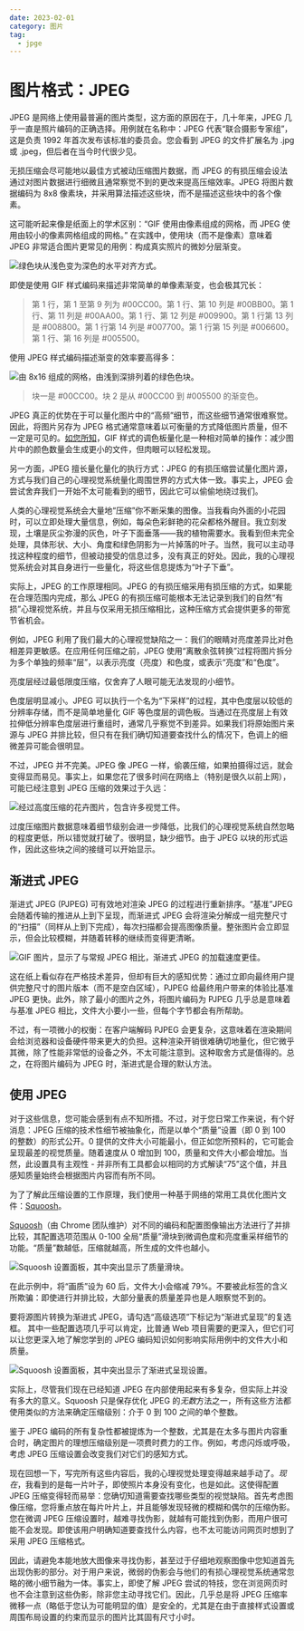 ```yaml
---
date: 2023-02-01
category: 图片
tag:
  - jpge
---
```

# 图片格式：JPEG 

JPEG 是网络上使用最普遍的图片类型，这方面的原因在于，几十年来，JPEG 几乎一直是照片编码的正确选择。用例就在名称中：JPEG 代表“联合摄影专家组”，这是负责 1992 年首次发布该标准的委员会。您会看到 JPEG 的文件扩展名为 .jpg 或 .jpeg，但后者在当今时代很少见。

无损压缩会尽可能地以最佳方式被动压缩图片数据，而 JPEG 的有损压缩会设法通过对图片数据进行细微且通常察觉不到的更改来提高压缩效率。JPEG 将图片数据编码为 8x8 像素块，并采用算法描述这些块，而不是描述这些块中的各个像素。

这可能听起来像是纸面上的学术区别：“GIF 使用由像素组成的网格，而 JPEG 使用由较小的像素网格组成的网格。” 在实践中，使用块（而不是像素）意味着 JPEG 非常适合图片更常见的用例：构成真实照片的微妙分层渐变。

![绿色块从浅色变为深色的水平对齐方式。](images/horizontal-alignment-gre-aac4d31124765.png)

即使是使用 GIF 样式编码来描述非常简单的单像素渐变，也会极其冗长：

> 第 1 行，第 1 至第 9 列为 #00CC00。第 1 行、第 10 列是 #00BB00。第 1 行、第 11 列是 #00AA00。第 1 行、第 12 列是 #009900。第 1 行第 13 列是 #008800。第 1 行第 14 列是 #007700。第 1 行第 15 列是 #006600。第 1 行、第 16 列是 #005500。

使用 JPEG 样式编码描述渐变的效率要高得多：

![由 8x16 组成的网格，由浅到深排列着的绿色色块。](images/an-eight-sixteen-grid-g-989417758001c.png)

> 块一是 #00CC00。块 2 是从 #00CC00 到 #005500 的渐变色。

JPEG 真正的优势在于可以量化图片中的“高频”细节，而这些细节通常很难察觉。因此，将图片另存为 JPEG 格式通常意味着以可衡量的方式降低图片质量，但不一定是可见的。[如您所知](/web/images/gif)，GIF 样式的调色板量化是一种相对简单的操作：减少图片中的颜色数量会生成更小的文件，但肉眼可以轻松发现。

另一方面，JPEG 擅长量化量化的执行方式：JPEG 的有损压缩尝试量化图片源，方式与我们自己的心理视觉系统量化周围世界的方式大体一致。事实上，JPEG 会尝试舍弃我们一开始不太可能看到的细节，因此它可以偷偷地绕过我们。

人类的心理视觉系统会大量地“压缩”你不断采集的图像。当我看向外面的小花园时，可以立即处理大量信息，例如，每朵色彩鲜艳的花朵都格外醒目。我立刻发现，土壤是灰尘弥漫的灰色，叶子下面垂落——我的植物需要水。我看到但未完全处理，具体形状、大小、角度和绿色阴影为一片掉落的叶子。当然，我可以主动寻找这种程度的细节，但被动接受的信息过多，没有真正的好处。因此，我的心理视觉系统会对其自身进行一些量化，将这些信息提炼为“叶子下垂”。

实际上，JPEG 的工作原理相同。JPEG 的有损压缩采用有损压缩的方式，如果能在合理范围内完成，那么 JPEG 的有损压缩可能根本无法记录到我们的自然“有损”心理视觉系统，并且与仅采用无损压缩相比，这种压缩方式会提供更多的带宽节省机会。

例如，JPEG 利用了我们最大的心理视觉缺陷之一：我们的眼睛对亮度差异比对色相差异更敏感。在应用任何压缩之前，JPEG 使用“离散余弦转换”过程将图片拆分为多个单独的频率“层”，以表示亮度（亮度）和色度，或表示“亮度”和“色度”。

亮度层经过最低限度压缩，仅舍弃了人眼可能无法发现的小细节。

色度层明显减小。JPEG 可以执行一个名为“下采样”的过程，其中色度层以较低的分辨率存储，而不是简单地量化 GIF 等色度层的调色板。当通过在亮度层上有效拉伸低分辨率色度层进行重组时，通常几乎察觉不到差异。如果我们将原始图片来源与 JPEG 并排比较，但只有在我们确切知道要查找什么的情况下，色调上的细微差异可能会很明显。

不过，JPEG 并不完美。JPEG 像 JPEG 一样，偷袭压缩，如果拍摄得过远，就会变得显而易见。事实上，如果您花了很多时间在网络上（特别是很久以前上网），可能已经注意到 JPEG 压缩的效果过于久远：

![经过高度压缩的花卉图片，包含许多视觉工件。](images/a-highly-compressed-image-1bf4caf52860d.png)

过度压缩图片数据意味着细节级别会进一步降低，比我们的心理视觉系统自然忽略的程度更低，所以错觉就打破了。很明显，缺少细节。由于 JPEG 以块的形式运作，因此这些块之间的接缝可以开始显示。

## 渐进式 JPEG

渐进式 JPEG (PJPEG) 可有效地对渲染 JPEG 的过程进行重新排序。“基准”JPEG 会随着传输的推进从上到下呈现，而渐进式 JPEG 会将渲染分解成一组完整尺寸的“扫描”（同样从上到下完成），每次扫描都会提高图像质量。整张图片会立即显示，但会比较模糊，并随着转移的继续而变得更清晰。

![GIF 图片，显示了与常规 JPEG 相比，渐进式 JPEG 的加载速度更佳。](images/jpegs-comparison.gif)

这在纸上看似存在严格技术差异，但却有巨大的感知优势：通过立即向最终用户提供完整尺寸的图片版本（而不是空白区域），PJPEG 给最终用户带来的体验比基准 JPEG 更快。此外，除了最小的图片之外，将图片编码为 PJPEG 几乎总是意味着与基准 JPEG 相比，文件大小要小一些，但每个字节都会有所帮助。

不过，有一项微小的权衡：在客户端解码 PJPEG 会更复杂，这意味着在渲染期间会给浏览器和设备硬件带来更大的负担。这种渲染开销很难确切地量化，但它微乎其微，除了性能非常低的设备之外，不太可能注意到。这种取舍方式是值得的。总之，在将图片编码为 JPEG 时，渐进式是合理的默认方法。

## 使用 JPEG

对于这些信息，您可能会感到有点不知所措。不过，对于您日常工作来说，有个好消息：JPEG 压缩的技术性细节被抽象化，而是以单个“质量”设置（即 0 到 100 的整数）的形式公开。0 提供的文件大小可能最小，但正如您所预料的，它可能会呈现最差的视觉质量。随着速度从 0 增加到 100，质量和文件大小都会增加。当然，此设置具有主观性 - 并非所有工具都会以相同的方式解读“75”这个值，并且感知质量始终会根据图片内容而有所不同。

为了了解此压缩设置的工作原理，我们使用一种基于网络的常用工具优化图片文件：[Squoosh](https://squoosh.app/)。

[Squoosh](https://squoosh.app/)（由 Chrome 团队维护）对不同的编码和配置图像输出方法进行了并排比较，其配置选项范围从 0-100 全局“质量”滑块到微调色度和亮度重采样细节的功能。“质量”数越低，压缩就越高，所生成的文件也越小。

![Squoosh 设置面板，其中突出显示了质量滑块。](images/the-squoosh-settings-pane-905218448e9e.png)

在此示例中，将“画质”设为 60 后，文件大小会缩减 79%。不要被此标签的含义所欺骗：即使进行并排比较，大部分量表的质量差异也是人眼察觉不到的。

要将源图片转换为渐进式 JPEG，请勾选“高级选项”下标记为“渐进式呈现”的复选框。 其中一些配置选项几乎可以肯定，比普通 Web 项目需要的更深入，但它们可以让您更深入地了解您学到的 JPEG 编码知识如何影响实际用例中的文件大小和质量。

![Squoosh 设置面板，其中突出显示了渐进式呈现设置。](images/the-squoosh-settings-pane-b8d372d26939a.png)

实际上，尽管我们现在已经知道 JPEG 在内部使用起来有多复杂，但实际上并没有多大的意义。Squoosh 只是保存优化 JPEG 的*无数*方法之一，所有这些方法都使用类似的方法来确定压缩级别：介于 0 到 100 之间的单个整数。

鉴于 JPEG 编码的所有复杂性都被提炼为一个整数，尤其是在太多与图片内容重合时，确定图片的理想压缩级别是一项费时费力的工作。例如，考虑闪烁或呼吸，考虑 JPEG 压缩设置会改变我们对它们的感知方式。

现在回想一下，写完所有这些内容后，我的心理视觉处理变得越来越手动了。*现在*，我看到的是每一片叶子，即使照片本身没有变化，也是如此。这使得配置 JPEG 压缩变得轻而易举：您确切知道需要查找哪些类型的视觉缺陷。首先考虑图像压缩，您将重点放在每片叶片上，并且能够发现轻微的模糊和偶尔的压缩伪影。您在微调 JPEG 压缩设置时，越难寻找伪影，就越有可能找到伪影，而用户很可能不会发现。即使该用户明确知道要查找什么内容，也不太可能访问网页时想到了采用 JPEG 压缩格式。

因此，请避免本能地放大图像来寻找伪影，甚至过于仔细地观察图像中您知道首先出现伪影的部分。对于用户来说，微弱的伪影会与他们的有损心理视觉系统通常忽略的微小细节融为一体。事实上，即使了解 JPEG 尝试的特技，您在浏览网页时也不会注意到这些伪影，除非您主动寻找它们。因此，几乎总是将 JPEG 压缩率微移一点（略低于您认为可能明显的值）是安全的，尤其是在由于直接样式设置或周围布局设置的约束而显示的图片比其固有尺寸小时。